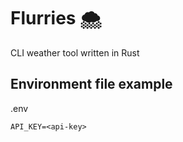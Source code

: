 # Flurries :cloud_with_snow:

CLI weather tool written in Rust

## Environment file example

.env

```dotenv
API_KEY=<api-key>
```
